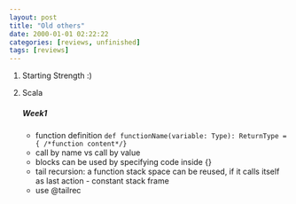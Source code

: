 ```yaml
---
layout: post
title: "Old others"
date: 2000-01-01 02:22:22
categories: [reviews, unfinished]
tags: [reviews]
---
```


1. Starting Strength :)

2. Scala 
    ##### Week1
    - function definition `def functionName(variable: Type): ReturnType = { /*function content*/}`
    - call by name vs call by value
    - blocks can be used by specifying code inside {}
    - tail recursion: a function stack space can be reused, if it calls itself as last action - constant stack frame
    - use @tailrec
